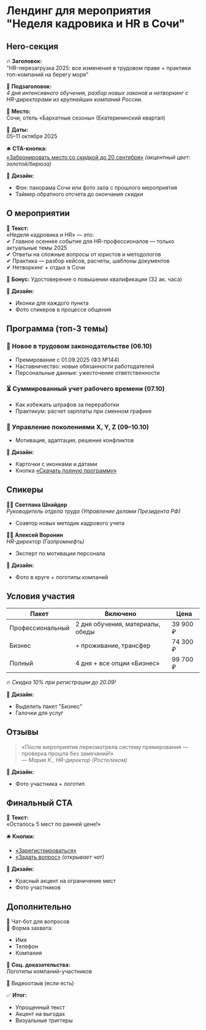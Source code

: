 # Лендинг для мероприятия "Неделя кадровика и HR в Сочи"

## Hero-секция
🔥 **Заголовок:**  
"HR-перезагрузка 2025: все изменения в трудовом праве + практики топ-компаний на берегу моря"

📌 **Подзаголовок:**  
*4 дня интенсивного обучения, разбор новых законов и нетворкинг с HR-директорами из крупнейших компаний России.*

📍 **Место:**  
Сочи, отель «Бархатные сезоны» (Екатерининский квартал)

📅 **Даты:**  
05–11 октября 2025

🛎 **CTA-кнопка:**  
[«Забронировать место со скидкой до 20 сентября»](#) *(акцентный цвет: золотой/бирюза)*

🎨 **Дизайн:**  
- Фон: панорама Сочи или фото зала с прошлого мероприятия  
- Таймер обратного отсчета до окончания скидки  

## О мероприятии
📌 **Текст:**  
«Неделя кадровика и HR» — это:  
✔ Главное осеннее событие для HR-профессионалов — только актуальные темы 2025  
✔ Ответы на сложные вопросы от юристов и методологов  
✔ Практика — разбор кейсов, расчеты, шаблоны документов  
✔ Нетворкинг + отдых в Сочи  

🎁 **Бонус:** Удостоверение о повышении квалификации (32 ак. часа)  

🎨 **Дизайн:**  
- Иконки для каждого пункта  
- Фото спикеров в процессе общения  

## Программа (топ-3 темы)
### 📢 Новое в трудовом законодательстве (06.10)  
- Премирование с 01.09.2025 (ФЗ №144)  
- Наставничество: новые обязанности работодателей  
- Персональные данные: ужесточение ответственности  

### ⏳ Суммированный учет рабочего времени (07.10)  
- Как избежать штрафов за переработки  
- Практикум: расчет зарплаты при сменном графике  

### 👥 Управление поколениями X, Y, Z (09–10.10)  
- Мотивация, адаптация, решение конфликтов  

🎨 **Дизайн:**  
- Карточки с иконками и датами  
- Кнопка [«Скачать полную программу»](#)  

## Спикеры
👩‍💼 **Светлана Шнайдер**  
*Руководитель отдела труда (Управление делами Президента РФ)*  
- Соавтор новых методик кадрового учета  

👨‍💼 **Алексей Воронин**  
*HR-директор (Газпромнефть)*  
- Эксперт по мотивации персонала  

🎨 **Дизайн:**  
- Фото в круге + логотипы компаний  

## Условия участия
| Пакет            | Включено                          | Цена      |
|------------------|-----------------------------------|-----------|
| Профессиональный | 2 дня обучения, материалы, обеды | 39 900 ₽ |
| Бизнес          | + проживание, трансфер           | 74 300 ₽ |
| Полный          | 4 дня + все опции «Бизнес»       | 99 700 ₽ |

🔥 *Скидка 10% при регистрации до 20.09!*

🎨 **Дизайн:**  
- Выделить пакет "Бизнес"  
- Галочки для услуг  

## Отзывы
> «После мероприятия пересмотрела систему премирования — проверка прошла без замечаний!»  
> *— Мария К., HR-директор (Ростелеком)*  

🎨 **Дизайн:**  
- Фото участника + логотип  

## Финальный CTA
📌 **Текст:**  
«Осталось 5 мест по ранней цене!»  

🛎 **Кнопки:**  
- [«Зарегистрироваться»](#)  
- [«Задать вопрос»](#) *(открывает чат)*  

🎨 **Дизайн:**  
- Красный акцент на ограничение мест  
- Фото участников  

## Дополнительно
🤖 Чат-бот для вопросов  
📝 Форма захвата:  
- Имя  
- Телефон  
- Компания  

🏢 **Соц. доказательства:**  
Логотипы компаний-участников  

🎥 Видеоотзыв (если есть)  

✅ **Итог:**  
- Упрощенный текст  
- Акцент на выгодах  
- Визуальные триггеры  
